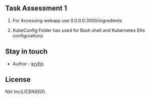 

## Task Assessment 1

1. For Accessing webapp 
    use 0.0.0.0:3000/ingredients

2. KubeConfig Folder has used for Bash shell and Kubernetes EKs configurations


## Stay in touch

- Author - [kryfin](https://github.com/kryfin)

## License

Nxt Inc(LICENSED).
